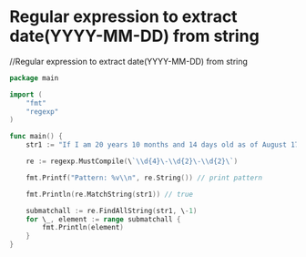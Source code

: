 # Regular expression to extract date(YYYY\-MM\-DD) from string

//Regular expression to extract date(YYYY\-MM\-DD) from string
```go
package main

import (
	"fmt"
	"regexp"
)

func main() {
	str1 := "If I am 20 years 10 months and 14 days old as of August 17,2016 then my DOB would be 1995\-10\-03"

	re := regexp.MustCompile(\`\\d{4}\-\\d{2}\-\\d{2}\`)

	fmt.Printf("Pattern: %v\\n", re.String()) // print pattern

	fmt.Println(re.MatchString(str1)) // true

	submatchall := re.FindAllString(str1, \-1)
	for \_, element := range submatchall {
		fmt.Println(element)
	}
}
```

